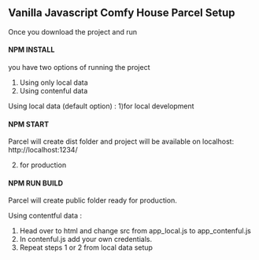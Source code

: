 ## Vanilla Javascript Comfy House Parcel Setup

Once you download the project and run

#### NPM INSTALL

you have two options of running the project

1. Using only local data
2. Using contenful data

Using local data (default option) :
1)for local development

#### NPM START

Parcel will create dist folder and project will be available on localhost: http://localhost:1234/

2. for production

#### NPM RUN BUILD

Parcel will create public folder ready for production.

Using contentful data :

1. Head over to html and change src from app_local.js to app_contenful.js
2. In contenful.js add your own credentials.
3. Repeat steps 1 or 2 from local data setup
